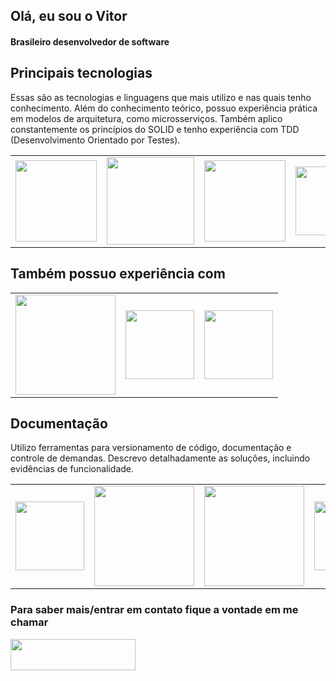 ## Olá, eu sou o Vitor
#### Brasileiro desenvolvedor de software

<h2>Principais tecnologias</h2>
<p>Essas são as tecnologias e linguagens que mais utilizo e nas quais tenho conhecimento. Além do conhecimento teórico, possuo experiência prática em modelos de arquitetura, como microsserviços. Também aplico constantemente os princípios do SOLID e tenho experiência com TDD (Desenvolvimento Orientado por Testes).</p>
<table>
  <tr>
    <td><img height="130" width="130" src="https://cdn.jsdelivr.net/gh/devicons/devicon@latest/icons/java/java-original-wordmark.svg" /></td>
    <td><img height="140" width="140" src="https://cdn.jsdelivr.net/gh/devicons/devicon@latest/icons/kotlin/kotlin-plain-wordmark.svg" /></td>
    <td><img height="130" width="130" src="https://cdn.jsdelivr.net/gh/devicons/devicon@latest/icons/amazonwebservices/amazonwebservices-plain-wordmark.svg" /></td>
    <td><img height="110" width="110" src="https://cdn.jsdelivr.net/gh/devicons/devicon@latest/icons/postgresql/postgresql-original-wordmark.svg" /></td>
    <td><img height="120" width="120" src="https://cdn.jsdelivr.net/gh/devicons/devicon@latest/icons/spring/spring-original-wordmark.svg" /></td>
  </tr>
</table>

<h2>Também possuo experiência com</h2>
<table>
  <tr>
    <td><img height="160" width="160" src="https://cdn.jsdelivr.net/gh/devicons/devicon@latest/icons/kubernetes/kubernetes-original-wordmark.svg" /></td>
    <td><img height="110" width="110" src="https://cdn.jsdelivr.net/gh/devicons/devicon@latest/icons/azure/azure-original-wordmark.svg" /></td>
    <td><img height="110" width="110" src="https://cdn.jsdelivr.net/gh/devicons/devicon@latest/icons/mongodb/mongodb-plain-wordmark.svg" /></td>
  </tr>
</table>

<h2>Documentação</h2>
<p>Utilizo ferramentas para versionamento de código, documentação e controle de demandas. Descrevo detalhadamente as soluções, incluindo evidências de funcionalidade.</p>
<table>
  <tr>
    <td><img height="110" width="110" src="https://cdn.jsdelivr.net/gh/devicons/devicon@latest/icons/jira/jira-original-wordmark.svg" /></td>
    <td><img height="160" width="160" src="https://cdn.jsdelivr.net/gh/devicons/devicon@latest/icons/swagger/swagger-original-wordmark.svg" /></td>
    <td><img height="160" width="160" src="https://cdn.jsdelivr.net/gh/devicons/devicon@latest/icons/confluence/confluence-original-wordmark.svg" /></td>
    <td><img height="110" width="110" src="https://cdn.jsdelivr.net/gh/devicons/devicon@latest/icons/gitlab/gitlab-plain-wordmark.svg" /></td>
    <td><img height="110" width="110" src="https://cdn.jsdelivr.net/gh/devicons/devicon@latest/icons/git/git-plain-wordmark.svg" /></td>
  </tr>
</table>

<h3>Para saber mais/entrar em contato fique a vontade em me chamar</h3>
<a href="https://www.linkedin.com/in/vitor-de-andrade-moreira-0a68441a7/" target="_blank">
  <img src="https://img.shields.io/badge/-LinkedIn-%230077B5?style=for-the-badge&logo=linkedin&logoColor=white" width="200" height="50" />
</a>
